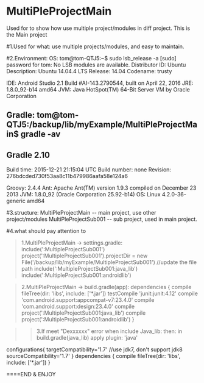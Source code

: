 # MultiPleProjectMain
Used for to show how use multiple project/modules in diff project. This is the Main project


#1.Used for what:
use multiple projects/modules, and easy to maintain.

#2.Environment:
OS:
tom@tom-QTJ5:~$ sudo lsb_release -a
[sudo] password for tom: 
No LSB modules are available.
Distributor ID:	Ubuntu
Description:	Ubuntu 14.04.4 LTS
Release:	14.04
Codename:	trusty

IDE:
Android Studio 2.1
Build #AI-143.2790544, built on April 22, 2016
JRE: 1.8.0_92-b14 amd64
JVM: Java HotSpot(TM) 64-Bit Server VM by Oracle Corporation

Gradle:
tom@tom-QTJ5:/backup/lib/myExample/MultiPleProjectMain$ gradle -av 
------------------------------------------------------------
Gradle 2.10
------------------------------------------------------------

Build time:   2015-12-21 21:15:04 UTC
Build number: none
Revision:     276bdcded730f53aa8c11b479986aafa58e124a6

Groovy:       2.4.4
Ant:          Apache Ant(TM) version 1.9.3 compiled on December 23 2013
JVM:          1.8.0_92 (Oracle Corporation 25.92-b14)
OS:           Linux 4.2.0-36-generic amd64


#3.structure:
MultiPleProjectMain -- main project, use other project/modules
MultiPleProjectSub001 -- sub project, used in main project.

#4.what should pay attention to
>1.MultiPleProjectMain -> settings.gradle:
include(':MultipleProjectSub001')
project(':MultipleProjectSub001').projectDir = new File('/backup/lib/myExample/MultipleProjectSub001') //update the file path
include(':MultipleProjectSub001:java_lib')
include(':MultipleProjectSub001:androidlib')

>2.MultiPleProjectMain -> build.gradle(app):
dependencies {
    compile fileTree(dir: 'libs', include: ['*.jar'])
    testCompile 'junit:junit:4.12'
    compile 'com.android.support:appcompat-v7:23.4.0'
    compile 'com.android.support:design:23.4.0'
    compile  project(':MultipleProjectSub001:java_lib')
    compile  project(':MultipleProjectSub001:androidlib')
}

>>3.If meet "Dexxxxxx" error when include Java_lib:
then: in build.gradle(java_lib)
apply plugin: 'java'

configurations{
    targetCompatibility='1.7'  //use jdk7, don't support jdk8
    sourceCompatibility='1.7'
}
dependencies {
    compile fileTree(dir: 'libs', include: ['*.jar'])
}

====END & ENJOY

